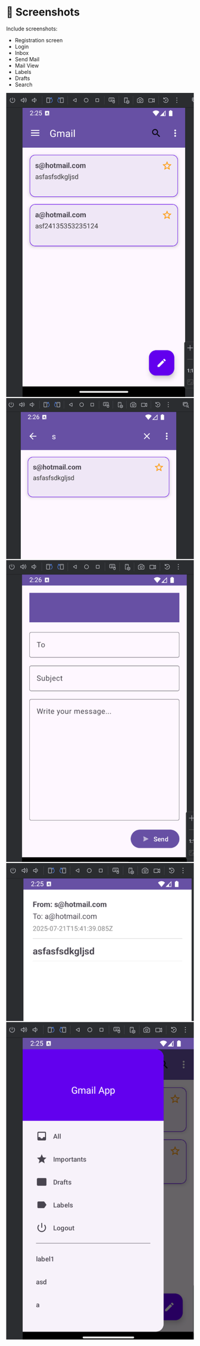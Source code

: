 # 📸 Screenshots

Include screenshots:
- Registration screen
- Login
- Inbox
- Send Mail
- Mail View
- Labels
- Drafts
- Search


![](<Screenshot 2025-07-22 052514.png>) ![](<Screenshot 2025-07-22 052641.png>) ![](<Screenshot 2025-07-22 052615.png>) ![](<Screenshot 2025-07-22 052553.png>) ![](<Screenshot 2025-07-22 052531.png>)